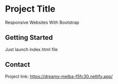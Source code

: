 # Project Title

Responsive Websites With Bootstrap

## Getting Started

Just launch index.html file

## Contact

Project link: https://dreamy-melba-f5fc30.netlify.app/
